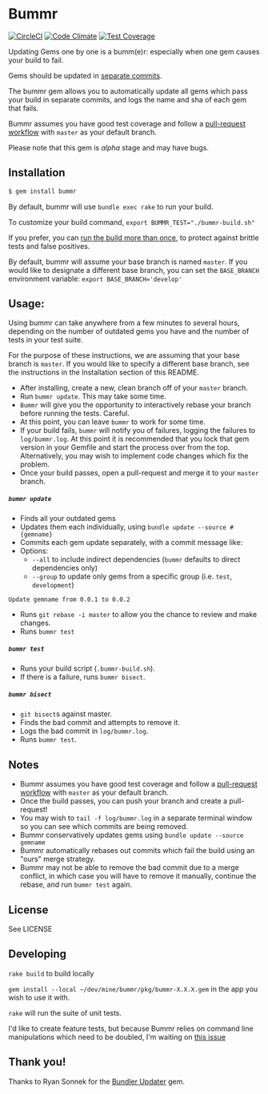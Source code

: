 # Bummr

[![CircleCI](https://circleci.com/gh/lpender/bummr.svg?style=svg)](https://circleci.com/gh/lpender/bummr)
[![Code Climate](https://codeclimate.com/github/lpender/bummr/badges/gpa.svg)](https://codeclimate.com/github/lpender/bummr)
[![Test Coverage](https://codeclimate.com/github/lpender/bummr/badges/coverage.svg)](https://codeclimate.com/github/lpender/bummr/coverage)

Updating Gems one by one is a bumm(e)r: especially when one gem causes your build
to fail.

Gems should be updated in [separate commits](http://ilikestuffblog.com/2012/07/01/you-should-update-one-gem-at-a-time-with-bundler-heres-how/).

The bummr gem allows you to automatically update all gems which pass your
build in separate commits, and logs the name and sha of each gem that fails.

Bummr assumes you have good test coverage and follow a [pull-request workflow]
with `master` as your default branch.

Please note that this gem is *alpha* stage and may have bugs.

## Installation

```bash
$ gem install bummr
```

By default, bummr will use `bundle exec rake` to run your build.

To customize your build command, `export BUMMR_TEST="./bummr-build.sh"`

If you prefer, you can [run the build more than once], to protect against
brittle tests and false positives.

By default, bummr will assume your base branch is named `master`. If you would
like to designate a different base branch, you can set the `BASE_BRANCH`
environment variable: `export BASE_BRANCH='develop'`

[run the build more than once]: https://gist.github.com/lpender/f6b55e7f3649db3b6df5

## Usage:

Using bummr can take anywhere from a few minutes to several hours, depending
on the number of outdated gems you have and the number of tests in your test
suite.

For the purpose of these instructions, we are assuming that your base branch is
`master`. If you would like to specify a different base branch, see the
instructions in the Installation section of this README.

- After installing, create a new, clean branch off of your `master` branch.
- Run `bummr update`. This may take some time.
- `Bummr` will give you the opportunity to interactively rebase your branch
  before running the tests. Careful.
- At this point, you can leave `bummr` to work for some time.
- If your build fails, `bummr` will notify you of failures, logging the failures to
  `log/bummr.log`. At this point it is recommended that you lock that gem version in 
  your Gemfile and start the process over from the top. Alternatively, you may wish 
  to implement code changes which fix the problem.
- Once your build passes, open a pull-request and merge it to your `master` branch.

##### `bummr update`

- Finds all your outdated gems
- Updates them each individually, using `bundle update --source #{gemname}`
- Commits each gem update separately, with a commit message like:
- Options:
  - `--all` to include indirect dependencies (`bummr` defaults to direct dependencies only)
  - `--group` to update only gems from a specific group (i.e. `test`, `development`)

`Update gemname from 0.0.1 to 0.0.2`

- Runs `git rebase -i master` to allow you the chance to review and make changes.
- Runs `bummr test`

##### `bummr test`

- Runs your build script (`.bummr-build.sh`).
- If there is a failure, runs `bummr bisect`.

##### `bummr bisect`

- `git bisect`s against master.
- Finds the bad commit and attempts to remove it.
- Logs the bad commit in `log/bummr.log`.
- Runs `bummr test`.

## Notes

- Bummr assumes you have good test coverage and follow a [pull-request workflow]
  with `master` as your default branch.
- Once the build passes, you can push your branch and create a pull-request!
- You may wish to `tail -f log/bummr.log` in a separate terminal window so you
  can see which commits are being removed.
- Bummr conservatively updates gems using `bundle update --source gemname`
- Bummr automatically rebases out commits which fail the build using an "ours"
  merge strategy.
- Bummr may not be able to remove the bad commit due to a merge conflict, in
  which case you will have to remove it manually, continue the rebase, and
  run `bummr test` again.

## License

See LICENSE

## Developing

`rake build` to build locally

`gem install --local ~/dev/mine/bummr/pkg/bummr-X.X.X.gem` in the app you
wish to use it with.

`rake` will run the suite of unit tests.

I'd like to create feature tests, but because Bummr relies on command line
manipulations which need to be doubled, I'm waiting on [this
issue](https://github.com/bjoernalbers/aruba-doubles/issues/5)

## Thank you!

Thanks to Ryan Sonnek for the [Bundler
Updater](https://github.com/wireframe/bundler-updater) gem.

[pull-request workflow]: https://help.github.com/articles/using-pull-requests
